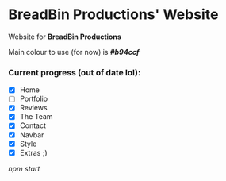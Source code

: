 # BreadBin Productions' Website

Website for **BreadBin Productions**

Main colour to use (for now) is ***#b94ccf***

### Current progress (out of date lol):

* [X] Home
* [ ] Portfolio
* [X] Reviews
* [X] The Team
* [X] Contact
* [X] Navbar
* [X] Style
* [X] Extras ;)

*npm start*
